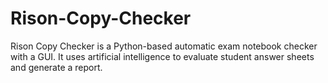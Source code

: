 # Rison-Copy-Checker
Rison Copy Checker is a Python-based automatic exam notebook checker with a GUI. It uses artificial intelligence to evaluate student answer sheets and generate a report.
